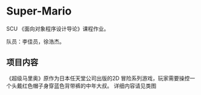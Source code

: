 # Super-Mario
SCU 《面向对象程序设计导论》课程作业。

队员：李佳员，徐浩杰。

## 项目内容
《超级马里奥》原作为日本任天堂公司出版的2D 冒险系列游戏，玩家需要操控一个头戴红色帽子身穿蓝色背带裤的中年大叔。
 详细内容请见类图
